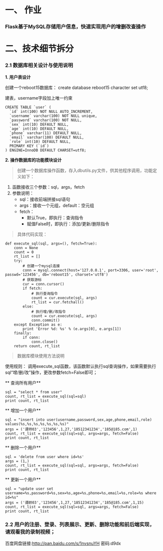
# 一、 作业
### Flask基于MySQL存储用户信息，快速实现用户的增删改查操作

# 二、技术细节拆分

### 2.1 数据库相关设计与使用说明

**1. 用户表设计**

创建一个reboot15数据库： 
create database reboot15 character set utf8;

建表，username字段加上唯一约束
```
CREATE TABLE `user` (
  `id` int(100) NOT NULL AUTO_INCREMENT,
  `username` varchar(100) NOT NULL unique,
  `password` varchar(100) NOT NULL,
  `sex` int(10) DEFAULT NULL,
  `age` int(10) DEFAULT NULL,
  `phone` varchar(11) DEFAULT NULL,
  `email` varchar(100) DEFAULT NULL,
  `role` int(10) DEFAULT NULL,
  PRIMARY KEY (`id`)
) ENGINE=InnoDB DEFAULT CHARSET=utf8;
```
**2. 操作数据库的功能模块设计**
>创建一个数据库操作函数，存入dbutils.py文件，供其他程序调用，功能定义如下：

1. 函数接收三个参数：sql，args，fetch
2. 参数说明：
    * sql：接收前端拼接sql语句
    * args：接收一个元组，default：空元组
    * fetch：
        * 默认True，即执行：查询指令
        * 赋值False时，即执行：添加/更新/删除指令

>具体代码实现：

```
def execute_sql(sql, args=(), fetch=True):
    conn = None
    count = 0
    rt_list = []
    try:
        # 创建一个mysql连接
        conn = mysql.connect(host='127.0.0.1', port=3306, user='root', passwd='123456', db='reboot15', charset='utf8')
        # 获取游标
        cur = conn.cursor()
        if fetch:
            # 执行查询指令
            count = cur.execute(sql, args)
            rt_list = cur.fetchall()
        else:
            # 执行增/删/改指令
            count = cur.execute(sql, args)
            conn.commit()
    except Exception as e:
        print 'Error %d: %s' % (e.args[0], e.args[1])
    finally:
        if conn:
            conn.close()
    return count, rt_list
```

>数据库模块使用方法说明

使用规则：
调用execute_sql函数，该函数默认执行sql查询操作，如果需要执行sql“增/删/改”操作，更改参数fetch=False即可；

** 查询所有用户**
```
sql = "select * from user"
count, rt_list = execute_sql(sql=sql)
print count, rt_list
```
** 增加一个用户**
```
sql = "insert into user(username,password,sex,age,phone,email,role) values(%s,%s,%s,%s,%s,%s,%s)"
args = ('谭帅03','123456',1,27,'18512341234','185@185.com',1)
count, rt_list = execute_sql(sql=sql, args=args, fetch=False)
print count, rt_list
```
** 删除一个用户**
```
sql = 'delete from user where id=%s'
args = (1,)
count, rt_list = execute_sql(sql=sql, args=args, fetch=False)
print count, rt_list
```

** 更新一个用户**
```
sql = "update user set username=%s,password=%s,sex=%s,age=%s,phone=%s,email=%s,role=%s where id=%s"
args = ('谭帥03','123456',1,27,'18512341234','185@185.com',1,15)
count, rt_list = execute_sql(sql=sql, args=args, fetch=False)
print count, rt_list
```

### 2.2 用户的注册、登录、列表展示、更新、删除功能和前后端实现，请观看我的录制视频；
百度网盘链接:http://pan.baidu.com/s/1nvsnuYH  密码:d9dx
